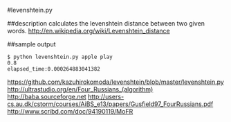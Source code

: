 #levenshtein.py

##description
calculates the levenshtein distance between two given words.
http://en.wikipedia.org/wiki/Levenshtein_distance

##sample output
```
$ python levenshtein.py apple play
0.8
elapsed_time:0.000264883041382
```

https://github.com/kazuhirokomoda/levenshtein/blob/master/levenshtein.py
http://ultrastudio.org/en/Four_Russians_(algorithm)
http://baba.sourceforge.net
http://users-cs.au.dk/cstorm/courses/AiBS_e13/papers/Gusfield97_FourRussians.pdf
http://www.scribd.com/doc/94190119/MoFR